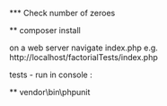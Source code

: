 
*** Check number of zeroes 

** composer install

on a web server navigate index.php   e.g. http://localhost/factorialTests/index.php

tests  -  run in console :

** vendor\bin\phpunit